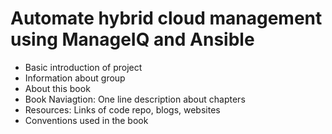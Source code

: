 # Automate hybrid cloud management using ManageIQ and Ansible

- Basic introduction of project
- Information about group
- About this book
- Book Naviagtion: One line description about chapters
- Resources: Links of code repo, blogs, websites
- Conventions used in the book

